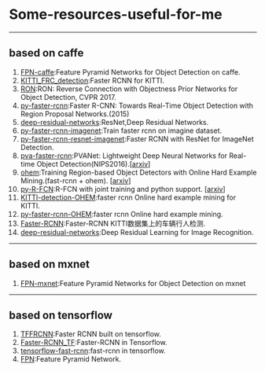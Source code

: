 # Some-resources-useful-for-me

----
## based on caffe
1. [FPN-caffe](https://github.com/unsky/FPN-caffe):Feature Pyramid Networks for Object Detection on caffe. 
2. [KITTI_FRC_detection](https://github.com/unsky/KITTI_FRC_detection):Faster RCNN for KITTI.
3. [RON](https://github.com/taokong/RON):RON: Reverse Connection with Objectness Prior Networks for Object Detection, CVPR 2017.
4. [py-faster-rcnn](https://github.com/rbgirshick/py-faster-rcnn):Faster R-CNN: Towards Real-Time Object Detection with Region Proposal Networks.(2015)
5. [deep-residual-networks](https://github.com/KaimingHe/deep-residual-networks):ResNet,Deep Residual Networks.
6. [py-faster-rcnn-imagenet](https://github.com/andrewliao11/py-faster-rcnn-imagenet):Train faster rcnn on imagine dataset.
7. [py-faster-rcnn-resnet-imagenet](https://github.com/tianzhi0549/py-faster-rcnn-resnet-imagenet):Faster RCNN with ResNet for ImageNet Detection.
8. [pva-faster-rcnn](https://github.com/sanghoon/pva-faster-rcnn):PVANet: Lightweight Deep Neural Networks for Real-time Object Detection(NIPS2016).[[arxiv](https://arxiv.org/abs/1611.08588)]
9. [ohem](https://github.com/abhi2610/ohem):Training Region-based Object Detectors with Online Hard Example Mining.(fast-rcnn + ohem). [[arxiv](https://arxiv.org/abs/1604.03540)]
10. [py-R-FCN](https://github.com/YuwenXiong/py-R-FCN):R-FCN with joint training and python support. [[arxiv](https://arxiv.org/abs/1605.06409)]
11. [KITTI-detection-OHEM](https://github.com/manutdzou/KITTI-detection-OHEM):faster rcnn Online hard example mining for KITTI.
12. [py-faster-rcnn-OHEM](https://github.com/manutdzou/py-faster-rcnn-OHEM):faster rcnn Online hard example mining.
13. [Faster-RCNN](https://github.com/JayMarx/Faster-RCNN):Faster-RCNN KITTI数据集上的车辆行人检测.
14. [deep-residual-networks](https://github.com/KaimingHe/deep-residual-networks):Deep Residual Learning for Image Recognition.

----

## based on mxnet
1. [FPN-mxnet](https://github.com/unsky/FPN-mxnet):Feature Pyramid Networks for Object Detection on mxnet

----

## based on tensorflow
1. [TFFRCNN](https://github.com/CharlesShang/TFFRCNN):Faster RCNN built on tensorflow.
2. [Faster-RCNN_TF](https://github.com/smallcorgi/Faster-RCNN_TF):Faster-RCNN in Tensorflow.
3. [tensorflow-fast-rcnn](https://github.com/zplizzi/tensorflow-fast-rcnn):fast-rcnn in tensorflow.
4. [FPN](https://github.com/xmyqsh/FPN):Feature Pyramid Network.
